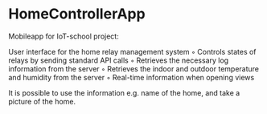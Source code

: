 # HomeControllerApp
Mobileapp for IoT-school project:

User interface for the home relay management system
◦ Controls states of relays by sending standard API calls
◦ Retrieves the necessary log information from the server
◦ Retrieves the indoor and outdoor temperature and humidity from the server
◦ Real-time information when opening views

 It is possible to use the information e.g. name of the home, and take a picture of the home.
